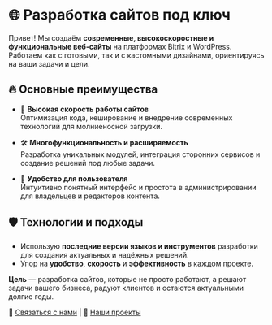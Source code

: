 # 🌐 Разработка сайтов под ключ

Привет! Мы создаём **современные, высокоскоростные и функциональные веб-сайты** на платформах Bitrix и WordPress. Работаем как с готовыми, так и с кастомными дизайнами, ориентируясь на ваши задачи и цели.

## 🔥 Основные преимущества
- 🚀 **Высокая скорость работы сайтов**  
  Оптимизация кода, кеширование и внедрение современных технологий для молниеносной загрузки.  

- 🛠️ **Многофункциональность и расширяемость**  
  Разработка уникальных модулей, интеграция сторонних сервисов и создание решений под любые задачи.  

- 🎨 **Удобство для пользователя**  
  Интуитивно понятный интерфейс и простота в администрировании для владельцев и редакторов контента.  

## 🛡️ Технологии и подходы
- Использую **последние версии языков и инструментов** разработки для создания актуальных и надёжных решений.  
- Упор на **удобство**, **скорость** и **эффективность** в каждом проекте.  

**Цель** — разработка сайтов, которые не просто работают, а решают задачи вашего бизнеса, радуют клиентов и остаются актуальными долгие годы.  

💼 [Связаться с нами](mailto:tnoob128@gmail.com) | 🌟 [Наши проекты](https://github.com/ColdRayBurn/Completed-projects/blob/main/README.md)  
